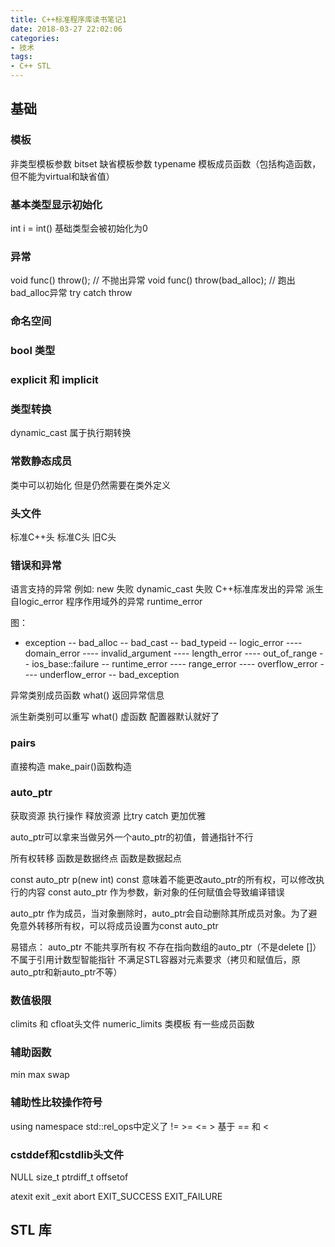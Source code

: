 ```yaml
---
title: C++标准程序库读书笔记1
date: 2018-03-27 22:02:06
categories:
- 技术 
tags:
- C++ STL
---
```


## 基础

### 模板
非类型模板参数 bitset
缺省模板参数
typename
模板成员函数（包括构造函数，但不能为virtual和缺省值）

### 基本类型显示初始化
int i = int()
基础类型会被初始化为0
<!--more-->

### 异常
void func() throw(); // 不抛出异常
void func() throw(bad_alloc); // 跑出bad_alloc异常
try catch
throw

### 命名空间
### bool 类型
### explicit 和 implicit
### 类型转换
dynamic_cast 属于执行期转换
### 常数静态成员
类中可以初始化
但是仍然需要在类外定义

### 头文件
标准C++头
标准C头
旧C头

### 错误和异常
语言支持的异常
例如: 
    new 失败
    dynamic_cast 失败
C++标准库发出的异常
    派生自logic_error
程序作用域外的异常
    runtime_error
    
图：
- exception 
  -- bad_alloc
  -- bad_cast
  -- bad_typeid
  -- logic_error
  ---- domain_error
  ---- invalid_argument
  ---- length_error
  ---- out_of_range
  -- ios_base::failure
  -- runtime_error
  ---- range_error
  ---- overflow_error
  ---- underflow_error
  -- bad_exception   

异常类别成员函数
what() 返回异常信息

派生新类别可以重写 what() 虚函数
配置器默认就好了

### pairs
直接构造
make_pair()函数构造

### auto_ptr
获取资源
执行操作
释放资源
比try catch 更加优雅

auto_ptr可以拿来当做另外一个auto_ptr的初值，普通指针不行

所有权转移
函数是数据终点
函数是数据起点

const auto_ptr<int> p(new int)
const 意味着不能更改auto_ptr的所有权，可以修改执行的内容
const auto_ptr 作为参数，新对象的任何赋值会导致编译错误

auto_ptr 作为成员，当对象删除时，auto_ptr会自动删除其所成员对象。为了避免意外转移所有权，可以将成员设置为const auto_ptr

易错点：
auto_ptr 不能共享所有权
不存在指向数组的auto_ptr（不是delete []）
不属于引用计数型智能指针
不满足STL容器对元素要求（拷贝和赋值后，原auto_ptr和新auto_ptr不等）

### 数值极限
climits 和 cfloat头文件
numeric_limits 类模板
有一些成员函数

### 辅助函数
min
max
swap

### 辅助性比较操作符号
using namespace std::rel_ops中定义了 != >= <= >
基于 == 和 <

### cstddef和cstdlib头文件
NULL 
size_t
ptrdiff_t
offsetof

atexit
exit
_exit
abort
EXIT_SUCCESS
EXIT_FAILURE

## STL 库







